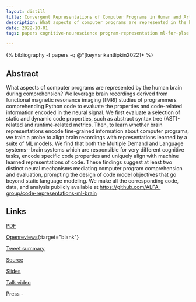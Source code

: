 ```yaml
---
layout: distill
title: Convergent Representations of Computer Programs in Human and Artificial Neural Networks
description: What aspects of computer programs are represented in the human brain during program comprehension?
date: 2022-10-01
tags: papers cognitive-neuroscience program-representation ml-for-plse

---
```

<div class="publications">
    {% bibliography -f papers -q @*[key=srikantlipkin2022]* %}
</div>

## Abstract 
What aspects of computer programs are represented by the human brain during comprehension? 
We leverage brain recordings derived from functional magnetic resonance imaging (fMRI) studies of programmers comprehending Python code to evaluate the properties and code-related information encoded in the neural signal. 
We first evaluate a selection of static and dynamic code properties, such as abstract syntax tree (AST)-related and runtime-related metrics. Then, to learn whether brain representations encode fine-grained information about computer programs, we train a probe to align brain recordings with representations learned by a suite of ML models. 
We find that both the Multiple Demand and Language systems--brain systems which are responsible for very different cognitive tasks, encode specific code properties and uniquely align with machine learned representations of code. 
These findings suggest at least two distinct neural mechanisms mediating computer program comprehension and evaluation, prompting the design of code model objectives that go beyond static language modeling.
We make all the corresponding code, data, and analysis publicly available at https://github.com/ALFA-group/code-representations-ml-brain

## Links
[PDF](/assets/papers/neurips_22.pdf)

[Openreviews](https://openreview.net/forum?id=AqexjBWRQFx){:target="blank"}

[Tweet summary]()

[Source](https://github.com/ALFA-group/code-representations-ml-brain)

[Slides]()

[Talk video]()

Press - 
